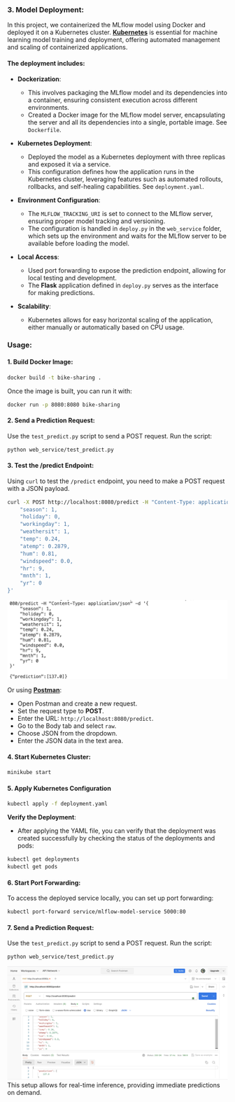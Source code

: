 ### **3. Model Deployment**:

In this project, we containerized the MLflow model using Docker and deployed it on a Kubernetes cluster. [**Kubernetes**](https://kubernetes.io/) is essential for machine learning model training and deployment, offering automated management and scaling of containerized applications.

#### The deployment includes:

- **Dockerization**: 
  - This involves packaging the MLflow model and its dependencies into a container, ensuring consistent execution across different environments.
  - Created a Docker image for the MLflow model server, encapsulating the server and all its dependencies into a single, portable image. See `Dockerfile`.

- **Kubernetes Deployment**: 
  - Deployed the model as a Kubernetes deployment with three replicas and exposed it via a service. 
  - This configuration defines how the application runs in the Kubernetes cluster, leveraging features such as automated rollouts, rollbacks, and self-healing capabilities. See `deployment.yaml`.

- **Environment Configuration**: 
  - The `MLFLOW_TRACKING_URI` is set to connect to the MLflow server, ensuring proper model tracking and versioning. 
  - The configuration is handled in `deploy.py` in the `web_service` folder, which sets up the environment and waits for the MLflow server to be available before loading the model.

- **Local Access**: 
  - Used port forwarding to expose the prediction endpoint, allowing for local testing and development. 
  - The **Flask** application defined in `deploy.py` serves as the interface for making predictions.

- **Scalability**: 
  - Kubernetes allows for easy horizontal scaling of the application, either manually or automatically based on CPU usage.

### **Usage**:

#### 1. Build Docker Image:

```bash
docker build -t bike-sharing .
```

Once the image is built, you can run it with:

```bash
docker run -p 8080:8080 bike-sharing
```

#### 2. Send a Prediction Request:

Use the `test_predict.py` script to send a POST request. Run the script:

```bash
python web_service/test_predict.py
```

#### 3. Test the /predict Endpoint:

Using `curl` to test the `/predict` endpoint, you need to make a POST request with a JSON payload.

```bash
curl -X POST http://localhost:8080/predict -H "Content-Type: application/json" -d '{
    "season": 1,
    "holiday": 0,
    "workingday": 1,
    "weathersit": 1,
    "temp": 0.24,
    "atemp": 0.2879,
    "hum": 0.81,
    "windspeed": 0.0,
    "hr": 9,
    "mnth": 1,
    "yr": 0
}'
```
![Alt text](images/curl.png)

Or using [**Postman**](https://www.postman.com/):
- Open Postman and create a new request.
- Set the request type to **POST**.
- Enter the URL: `http://localhost:8080/predict`.
- Go to the Body tab and select `raw`.
- Choose JSON from the dropdown.
- Enter the JSON data in the text area.

#### 4. Start Kubernetes Cluster:

```bash
minikube start
```
#### 5. Apply Kubernetes Configuration
```bash
kubectl apply -f deployment.yaml
```
**Verify the Deployment**:
- After applying the YAML file, you can verify that the deployment was created successfully by checking the status of the deployments and pods:
```bash
kubectl get deployments
kubectl get pods
```

#### 6. Start Port Forwarding:
To access the deployed service locally, you can set up port forwarding:
```bash
kubectl port-forward service/mlflow-model-service 5000:80
```

#### 7. Send a Prediction Request:

Use the `test_predict.py` script to send a POST request. Run the script:

```bash
python web_service/test_predict.py
```
![Alt text](images/Post.png)
This setup allows for real-time inference, providing immediate predictions on demand.

